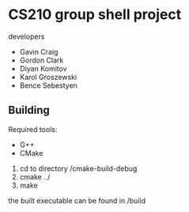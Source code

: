 # CS210 group shell project

developers

 * Gavin Craig
 * Gordon Clark
 * Diyan Komitov
 * Karol Groszewski
 * Bence Sebestyen 

## Building

Required tools:
* G++
* CMake

 1. cd to directory <project-path>/cmake-build-debug
 2. cmake ../
 2. make 

the built executable can be found in <project-path>/build

